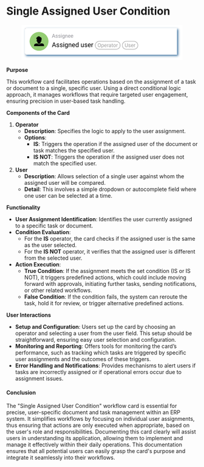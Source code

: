 # Single Assigned User Condition

<figure><img src="../../../.gitbook/assets/userlmn_77e991cee96598023f9a3ac7ad230e50.png" alt=""><figcaption></figcaption></figure>

**Purpose**

This workflow card facilitates operations based on the assignment of a task or document to a single, specific user. Using a direct conditional logic approach, it manages workflows that require targeted user engagement, ensuring precision in user-based task handling.

**Components of the Card**

1. **Operator**
   * **Description**: Specifies the logic to apply to the user assignment.
   * **Options**:
     * **IS**: Triggers the operation if the assigned user of the document or task matches the specified user.
     * **IS NOT**: Triggers the operation if the assigned user does not match the specified user.
2. **User**
   * **Description**: Allows selection of a single user against whom the assigned user will be compared.
   * **Detail**: This involves a simple dropdown or autocomplete field where one user can be selected at a time.

**Functionality**

* **User Assignment Identification**: Identifies the user currently assigned to a specific task or document.
* **Condition Evaluation**:
  * For the **IS** operator, the card checks if the assigned user is the same as the user selected.
  * For the **IS NOT** operator, it verifies that the assigned user is different from the selected user.
* **Action Execution**:
  * **True Condition**: If the assignment meets the set condition (IS or IS NOT), it triggers predefined actions, which could include moving forward with approvals, initiating further tasks, sending notifications, or other related workflows.
  * **False Condition**: If the condition fails, the system can reroute the task, hold it for review, or trigger alternative predefined actions.

**User Interactions**

* **Setup and Configuration**: Users set up the card by choosing an operator and selecting a user from the user field. This setup should be straightforward, ensuring easy user selection and configuration.
* **Monitoring and Reporting**: Offers tools for monitoring the card’s performance, such as tracking which tasks are triggered by specific user assignments and the outcomes of these triggers.
* **Error Handling and Notifications**: Provides mechanisms to alert users if tasks are incorrectly assigned or if operational errors occur due to assignment issues.

#### Conclusion

The "Single Assigned User Condition" workflow card is essential for precise, user-specific document and task management within an ERP system. It simplifies workflows by focusing on individual user assignments, thus ensuring that actions are only executed when appropriate, based on the user's role and responsibilities. Documenting this card clearly will assist users in understanding its application, allowing them to implement and manage it effectively within their daily operations. This documentation ensures that all potential users can easily grasp the card's purpose and integrate it seamlessly into their workflows.

